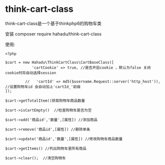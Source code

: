 # think-cart-class
think-cart-class是一个基于thinkphp6的购物车类


安装 composer require hahadu/think-cart-class

使用: 

```
<?php

$cart = new Hahadu\ThinkCartClass\CartBaseClass([
            'cartCookie' => true, //是否开启cookie ，默认为false 关闭cookie时将自动选择session

         //   'cartId' => md5($username.Request::server('http_host')), //设置购物车id 会自动加上'cartId_'前缀
]);

$cart->getTotalItem()获取购物车商品数量

$cart->isCartEmpty()  //检查购物车是否为空

$cart->add('商品id','数量',[属性]) //添加商品

$cart->remove('商品id',[属性]) //删除单条

$cart->update('商品id','数量',[属性]) //修改购物车商品数量

$cart->getItems() //列出购物车里所有商品

$cart->clear();  //清空购物车 




```